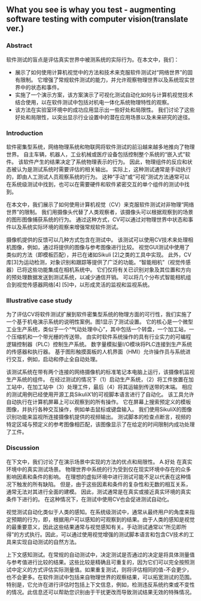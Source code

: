 ## What you see is whay you test - augmenting software testing with computer vision(translate ver.)

### Abstract

软件测试的盲点是评估真实世界中被测系统的实际行为。在本文中，我们：

-  展示了如何使用计算机视觉中的方法和技术来克服软件测试对“网络世界”的固有限制。 它增强了常规软件测试的能力，并允许观察物理世界以及系统现实世界中的状态和事件。 
- 实施了一个演示方案，该方案演示了可视化测试自动化如何与计算机视觉技术结合使用，以在软件测试中包括对机电一体化系统物理特性的观察。 
- 该方法在实验室环境中的成功应用显示出一些好处和局限性。 我们讨论了这些好处和局限性，以突出显示行业设置中的潜在应用场景以及未来研究的途径。

### Introduction

软件密集型系统，网络物理系统和物联网将软件测试的前沿越来越多地推向了物理世界。 自主车辆，机器人，工业机械或医疗设备包括控制整个系统的“嵌入式”软件。 该软件产生的结果决定了系统物理表示的行为。 因此，物理组件的反应和状态被认为是测试系统时需要评估的相关输出。 实际上，这种测试通常是手动执行的，即由人工测试人员观察系统的行为。 这种“手动”或“可视”测试方法通常可以在系统级测试中找到，也可以在需要硬件和软件紧密交互的单个组件的测试中找到。

在本文中，我们展示了如何使用计算机视觉（CV）来克服软件测试对非物理“网络世界”的限制。 我们用摄像头代替了人类观察者，该摄像头可以根据观察到的场景的图形图像捕获系统的行为。 通过这种方式，CV可以通过对物理世界中状态和事件以及系统实际环境的观察来增强常规软件测试。

摄像机提供的反馈可以几种方式包含在测试中。 该测试可以使用CV技术来处理相机图像，例如，通过将提供的图像与参考图像进行比较。 视觉GUI测试中使用了类似的方法（即模板匹配），并已在诸如Sikuli [2]之类的工具中实现。 此外，CV库[3]为运动检测，对象识别和跟踪等提供了广泛的功能。“智能相机”（视觉传感器）已将这些功能集成在相机系统中。 它们仅将有关已识别对象及其位置和方向的预处理数据发送到测试系统，以减少通信开销。 可以将几个分布式智能相机组合到视觉传感器网络[4] [5]中，以形成灵活的监视和监视系统。

### Illustrative case study

为了评估CV将软件测试扩展到软件密集型系统的物理方面的可行性，我们实施了一个基于机电演示系统的说明性案例。图1显示了测试设置。 它的核心是一个微型工业生产系统，类似于一个“气动处理中心”，其中包括一个转盘，一个加工站，一个压缩机和一个带光栅的传送带。 由实时软件系统操作的具有行业实力的可编程逻辑控制器（PLC）控制生产系统。 数字量模拟量I/O模块将PLC连接到生产系统的传感器和执行器。 基于图形触摸面板的人机界面（HMI）允许操作员与系统进行交互，例如，启动和停止全自动处理。

该测试系统在带有两个连接的网络摄像机的标准笔记本电脑上运行，该摄像机监视生产系统的组件。 在经过测试的情况下（1）启动生产系统，（2）将工件放置在加工站中，在加工站中（3）处理工件，最后（4）将其运输到传送带的末端。 相应的测试用例已经使用开源工具SikuliX1的可视脚本语言进行了自动化。 该工具允许自动执行在计算机屏幕上可以观察到的所有操作。 它在屏幕上搜索预定义的模板图像，并执行各种交互操作，例如单击鼠标或键盘输入。 我们使用SikuliX的图像识别功能来监视所连接摄像机提供的视频输出。 测试脚本的检查点断言，视频的特定区域与预定义的参考图像相匹配，该图像显示了在给定的时间限制内成功处理了工件。

### Discussion

在下文中，我们讨论了在演示场景中实现的方法的优点和局限性。
A.好处
在真实环境中的真实测试场景。 物理世界中系统的行为受到仅在现实环境中存在的众多影响因素和条件的影响。 在理想的虚拟环境中进行测试可能不足以代表在这种情况下触发的所有缺陷。 但是，由于这些因素和条件的复杂性和无数的相互关系，通常无法对其进行全面的建模。 因此，测试通常是在真实或接近真实环境的真实条件下进行的。 在这种情况下，在测试中使用CV也会促进测试自动化。

视觉测试自动化类似于人类的感知。在系统级测试中，通常从最终用户的角度来指定预期的行为，即，根据用户可以感知的可观察到的结果。由于人类的感知是视觉的最重要意义，因此这些结果通常与视觉感知有关。手动测试通常以“所见即所得”的方式执行。因此，可以通过使用视觉增强的测试脚本语言和包含CV技术的工具来实现自动测试的自然方法。

上下文感知测试。在常规的自动测试中，决定测试是否通过的决定是将具体测量值与参考值进行比较的结果。这些比较是精确且可重复的，因为它们可以完全按照测试中定义的方式评估实际测量值。如果重复测试，则将评估相同的值-不会更少，也不会更多。在软件测试中包括来自物理世界的观察结果，可以拓宽测试的范围。特别是，它允许在进行评估时包括上下文信息，例如，检测违反系统约束或不变性的情况。此信息还可以帮助您识别由于干扰更改而导致测试结果无效的特殊情况。

